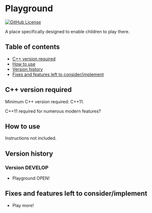 # Playground

[![GitHub License](https://img.shields.io/github/license/TimiMakkonen/playground)](/LICENSE)

A place specifically designed to enable children to play there.

## Table of contents

* [C++ version required](#c-version-required)
* [How to use](#how-to-use)
* [Version history](#version-history)
* [Fixes and features left to consider/implement](#fixes-and-features-left-to-considerimplement)

## C++ version required

Minimum C++ version required: C++11.

C++11 required for numerous modern features?

## How to use

Instructions not included.

## Version history

### Version DEVELOP

* Playground OPEN!

## Fixes and features left to consider/implement

* Play more!

